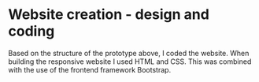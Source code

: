 <h1>Website creation - design and coding</h1>
Based on the structure of the prototype above, I coded the website. When building the responsive website I used HTML and CSS. This was combined with the use of the frontend framework Bootstrap.
